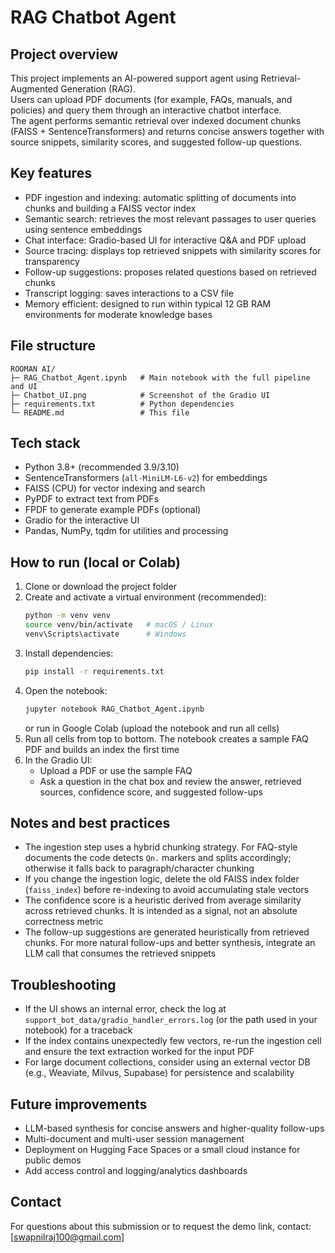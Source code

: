 # RAG Chatbot Agent

## Project overview
This project implements an AI-powered support agent using Retrieval-Augmented Generation (RAG).  
Users can upload PDF documents (for example, FAQs, manuals, and policies) and query them through an interactive chatbot interface.  
The agent performs semantic retrieval over indexed document chunks (FAISS + SentenceTransformers) and returns concise answers together with source snippets, similarity scores, and suggested follow-up questions.

## Key features
- PDF ingestion and indexing: automatic splitting of documents into chunks and building a FAISS vector index  
- Semantic search: retrieves the most relevant passages to user queries using sentence embeddings  
- Chat interface: Gradio-based UI for interactive Q&A and PDF upload  
- Source tracing: displays top retrieved snippets with similarity scores for transparency  
- Follow-up suggestions: proposes related questions based on retrieved chunks  
- Transcript logging: saves interactions to a CSV file  
- Memory efficient: designed to run within typical 12 GB RAM environments for moderate knowledge bases  

## File structure
```
ROOMAN AI/
├─ RAG_Chatbot_Agent.ipynb   # Main notebook with the full pipeline and UI
├─ Chatbot_UI.png            # Screenshot of the Gradio UI
├─ requirements.txt          # Python dependencies
└─ README.md                 # This file
```

## Tech stack
- Python 3.8+ (recommended 3.9/3.10)  
- SentenceTransformers (`all-MiniLM-L6-v2`) for embeddings  
- FAISS (CPU) for vector indexing and search  
- PyPDF to extract text from PDFs  
- FPDF to generate example PDFs (optional)  
- Gradio for the interactive UI  
- Pandas, NumPy, tqdm for utilities and processing  

## How to run (local or Colab)
1. Clone or download the project folder  
2. Create and activate a virtual environment (recommended):
   ```bash
   python -m venv venv
   source venv/bin/activate   # macOS / Linux
   venv\Scripts\activate      # Windows
   ```
3. Install dependencies:
   ```bash
   pip install -r requirements.txt
   ```
4. Open the notebook:
   ```bash
   jupyter notebook RAG_Chatbot_Agent.ipynb
   ```
   or run in Google Colab (upload the notebook and run all cells)  
5. Run all cells from top to bottom. The notebook creates a sample FAQ PDF and builds an index the first time  
6. In the Gradio UI:
   - Upload a PDF or use the sample FAQ  
   - Ask a question in the chat box and review the answer, retrieved sources, confidence score, and suggested follow-ups  

## Notes and best practices
- The ingestion step uses a hybrid chunking strategy. For FAQ-style documents the code detects `Qn.` markers and splits accordingly; otherwise it falls back to paragraph/character chunking  
- If you change the ingestion logic, delete the old FAISS index folder (`faiss_index`) before re-indexing to avoid accumulating stale vectors  
- The confidence score is a heuristic derived from average similarity across retrieved chunks. It is intended as a signal, not an absolute correctness metric  
- The follow-up suggestions are generated heuristically from retrieved chunks. For more natural follow-ups and better synthesis, integrate an LLM call that consumes the retrieved snippets  

## Troubleshooting
- If the UI shows an internal error, check the log at `support_bot_data/gradio_handler_errors.log` (or the path used in your notebook) for a traceback  
- If the index contains unexpectedly few vectors, re-run the ingestion cell and ensure the text extraction worked for the input PDF  
- For large document collections, consider using an external vector DB (e.g., Weaviate, Milvus, Supabase) for persistence and scalability  

## Future improvements
- LLM-based synthesis for concise answers and higher-quality follow-ups  
- Multi-document and multi-user session management  
- Deployment on Hugging Face Spaces or a small cloud instance for public demos  
- Add access control and logging/analytics dashboards  

## Contact
For questions about this submission or to request the demo link, contact: [swapnilraj100@gmail.com]
